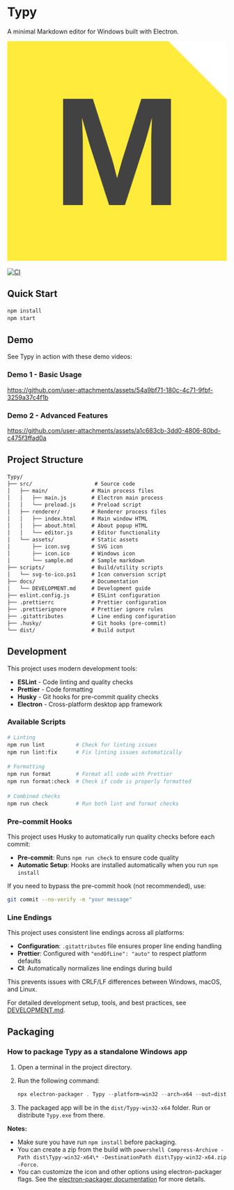 # Typy

A minimal Markdown editor for Windows built with Electron.

![Typy Icon](src/assets/icon.svg)

[![CI](https://github.com/kregap/typy/actions/workflows/build.yml/badge.svg)](https://github.com/kregap/typy/actions/workflows/build.yml)

## Quick Start

```bash
npm install
npm start
```

## Demo

See Typy in action with these demo videos:

### Demo 1 - Basic Usage

https://github.com/user-attachments/assets/54a9bf71-180c-4c71-9fbf-3259a37c4f1b

### Demo 2 - Advanced Features

https://github.com/user-attachments/assets/a1c683cb-3dd0-4806-80bd-c475f3ffad0a

## Project Structure

```
Typy/
├── src/                    # Source code
│   ├── main/              # Main process files
│   │   ├── main.js        # Electron main process
│   │   └── preload.js     # Preload script
│   ├── renderer/          # Renderer process files
│   │   ├── index.html     # Main window HTML
│   │   ├── about.html     # About popup HTML
│   │   └── editor.js      # Editor functionality
│   └── assets/            # Static assets
│       ├── icon.svg       # SVG icon
│       ├── icon.ico       # Windows icon
│       └── sample.md      # Sample markdown
├── scripts/               # Build/utility scripts
│   └── svg-to-ico.ps1     # Icon conversion script
├── docs/                  # Documentation
│   └── DEVELOPMENT.md     # Development guide
├── eslint.config.js       # ESLint configuration
├── .prettierrc            # Prettier configuration
├── .prettierignore        # Prettier ignore rules
├── .gitattributes         # Line ending configuration
├── .husky/                # Git hooks (pre-commit)
└── dist/                  # Build output
```

## Development

This project uses modern development tools:

- **ESLint** - Code linting and quality checks
- **Prettier** - Code formatting
- **Husky** - Git hooks for pre-commit quality checks
- **Electron** - Cross-platform desktop app framework

### Available Scripts

```bash
# Linting
npm run lint          # Check for linting issues
npm run lint:fix      # Fix linting issues automatically

# Formatting
npm run format        # Format all code with Prettier
npm run format:check  # Check if code is properly formatted

# Combined checks
npm run check         # Run both lint and format checks
```

### Pre-commit Hooks

This project uses Husky to automatically run quality checks before each commit:

- **Pre-commit**: Runs `npm run check` to ensure code quality
- **Automatic Setup**: Hooks are installed automatically when you run `npm install`

If you need to bypass the pre-commit hook (not recommended), use:

```bash
git commit --no-verify -m "your message"
```

### Line Endings

This project uses consistent line endings across all platforms:

- **Configuration**: `.gitattributes` file ensures proper line ending handling
- **Prettier**: Configured with `"endOfLine": "auto"` to respect platform defaults
- **CI**: Automatically normalizes line endings during build

This prevents issues with CRLF/LF differences between Windows, macOS, and Linux.

For detailed development setup, tools, and best practices, see [DEVELOPMENT.md](docs/DEVELOPMENT.md).

## Packaging

### How to package Typy as a standalone Windows app

1. Open a terminal in the project directory.
2. Run the following command:

   ```powershell
   npx electron-packager . Typy --platform=win32 --arch=x64 --out=dist --overwrite --icon=src/assets/icon.ico
   ```

3. The packaged app will be in the `dist/Typy-win32-x64` folder. Run or distribute `Typy.exe` from there.

**Notes:**

- Make sure you have run `npm install` before packaging.
- You can create a zip from the build with `powershell Compress-Archive -Path dist\Typy-win32-x64\* -DestinationPath dist\Typy-win32-x64.zip -Force`.
- You can customize the icon and other options using electron-packager flags. See the [electron-packager documentation](https://github.com/electron/electron-packager) for more details.
